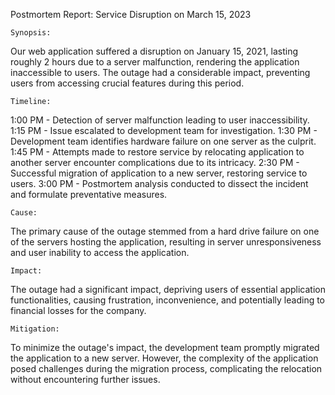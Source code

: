 Postmortem Report: Service Disruption on March 15, 2023

    Synopsis:
Our web application suffered a disruption on January 15, 2021, lasting roughly 2 hours due to a server malfunction, rendering the application inaccessible to users. The outage had a considerable impact, preventing users from accessing crucial features during this period.

    Timeline:
1:00 PM - Detection of server malfunction leading to user inaccessibility. 1:15 PM - Issue escalated to development team for investigation. 1:30 PM - Development team identifies hardware failure on one server as the culprit. 1:45 PM - Attempts made to restore service by relocating application to another server encounter complications due to its intricacy. 2:30 PM - Successful migration of application to a new server, restoring service to users. 3:00 PM - Postmortem analysis conducted to dissect the incident and formulate preventative measures.

    Cause:
The primary cause of the outage stemmed from a hard drive failure on one of the servers hosting the application, resulting in server unresponsiveness and user inability to access the application.

    Impact:
The outage had a significant impact, depriving users of essential application functionalities, causing frustration, inconvenience, and potentially leading to financial losses for the company.

    Mitigation:
To minimize the outage's impact, the development team promptly migrated the application to a new server. However, the complexity of the application posed challenges during the migration process, complicating the relocation without encountering further issues.
